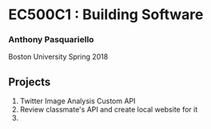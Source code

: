 # EC500C1 : Building Software
### Anthony Pasquariello
Boston University Spring 2018

## Projects
1. Twitter Image Analysis Custom API
1. Review classmate's API and create local website for it
1.

